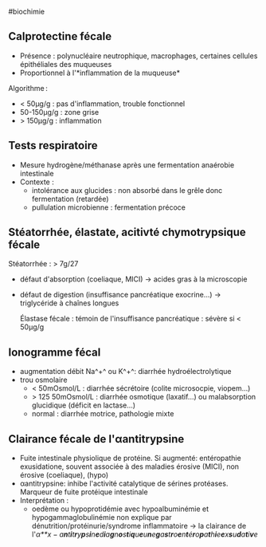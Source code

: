 #biochimie
## Calprotectine fécale

-   Présence : polynucléaire neutrophique, macrophages, certaines
    cellules épithéliales des muqueuses
-   Proportionnel à l'\*inflammation de la muqueuse\*

Algorithme :

-   \< 50μg/g : pas d'inflammation, trouble fonctionnel
-   50-150μg/g : zone grise
-   \> 150μg/g : inflammation

## Tests respiratoire

-   Mesure hydrogène/méthanase après une fermentation anaérobie
    intestinale
-   Contexte :
    -   intolérance aux glucides : non absorbé dans le grêle donc
        fermentation (retardée)
    -   pullulation microbienne : fermentation précoce

## Stéatorrhée, élastate, acitivté chymotrypsique fécale

Stéatorrhée : \> 7g/27

-   défaut d'absorption (coeliaque, MICI) -\> acides gras à la
    microscopie

-   défaut de digestion (insuffisance pancréatique exocrine...) -\>
    triglycéride à chaînes longues

    Élastase fécale : témoin de l'insuffisance pancréatique : sévère si
    \< 50μg/g

## Ionogramme fécal

-   augmentation débit Na^+^ ou K^+^: diarrhée hydroélectrolytique
-   trou osmolaire
    -   \< 50mOsmol/L : diarrhée sécrétoire (colite microsocpie,
        viopem...)
    -   \> 125 50mOsmol/L : diarrhée osmotique (laxatif...) ou
        malabsorption glucidique (déficit en lactase...)
    -   normal : diarrhée motrice, pathologie mixte

## Clairance fécale de l'αantitrypsine

-   Fuite intestinale physiolique de protéine. Si augmenté: entéropathie
    exusidatione, souvent associée à des maladies érosive (MICI), non
    érosive (coeliaque), (hypo)
-   αantitrypsine: inhibe l'activité catalytique de sérines protéases.
    Marqueur de fuite protéique intestinale
-   Interprétation :
    -   oedème ou hypoprotidémie avec hypoalbuminémie et
        hypogammaglobulinémie non explique par
        dénutrition/protéinurie/syndrome inflammatoire -\> la clairance
        de
        l'*α**x* − *a**n**t**i**t**r**y**p**s**i**n**e**d**i**a**g**n**o**s**t**i**q**u**e**u**n**e**g**a**s**t**r**o**e**n**t**é**r**o**p**a**t**h**i**e**e**x**s**u**d**a**t**i**v**e*
